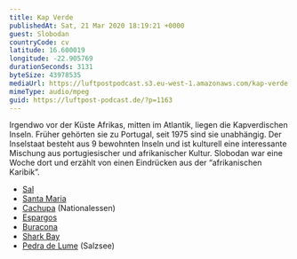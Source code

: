 ```yaml
---
title: Kap Verde
publishedAt: Sat, 21 Mar 2020 18:19:21 +0000
guest: Slobodan
countryCode: cv
latitude: 16.600019
longitude: -22.905769
durationSeconds: 3131
byteSize: 43978535
mediaUrl: https://luftpostpodcast.s3.eu-west-1.amazonaws.com/kap-verde.mp3
mimeType: audio/mpeg
guid: https://luftpost-podcast.de/?p=1163
---
```


Irgendwo vor der Küste Afrikas, mitten im Atlantik, liegen die Kapverdischen Inseln. Früher gehörten sie zu Portugal, seit 1975 sind sie unabhängig. Der Inselstaat besteht aus 9 bewohnten Inseln und ist kulturell eine interessante Mischung aus portugiesischer und afrikanischer Kultur. Slobodan war eine Woche dort und erzählt von einen Eindrücken aus der “afrikanischen Karibik”. 
* [Sal](https://de.wikipedia.org/wiki/Sal%5F%28Kap%5FVerde%29%29)
* [Santa Maria](https://de.wikipedia.org/wiki/Santa%5FMaria%5F%28Kap%5FVerde%29%29)
* [Cachupa](https://en.wikipedia.org/wiki/Cachupa) (Nationalessen)
* [Espargos](https://de.wikipedia.org/wiki/Espargos)
* [Buracona](https://www.tripadvisor.co.uk/Attraction%5FReview-g482847-d2364257-Reviews-Buracona%5FOlho%5FAzul-Ilha%5Fdo%5FSal.html)
* [Shark Bay](https://www.tripadvisor.co.uk/Attraction%5FReview-g482848-d7023122-Reviews-Shark%5FBay-Santa%5FMaria%5FIlha%5Fdo%5FSal.html)
* [Pedra de Lume](https://de.wikipedia.org/wiki/Pedra%5Fde%5FLume) (Salzsee)
